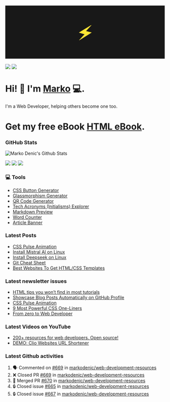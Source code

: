 ![Repository Banner](banner.png)

[![](https://komarev.com/ghpvc/?username=markoDenic&color=blue&label=Profile%20Views)](https://github.com/markoDenic/markoDenic)
[![](https://img.shields.io/github/followers/markoDenic?label=GitHub%20Followers)](https://github.com/markoDenic)

# Hi! 👋 I'm [Marko](https://markodenic.com) 💻.

I'm a Web Developer, helping others become one too.

# Get my free eBook [HTML eBook](https://markodenic.tech/html-ebook).

### GitHub Stats

![Marko Denic's Github Stats](https://github-readme-stats.vercel.app/api?username=markoDenic&theme=dark)

[![](https://img.shields.io/badge/linkedin-%230077B5.svg?&style=for-the-badge&logo=linkedin&logoColor=white0e76a8)](https://www.linkedin.com/in/denicmarko/)
[![](https://img.shields.io/badge/twitter-%230077B5.svg?&style=for-the-badge&logo=twitter&logoColor=white&color=00acee)](https://x.com/denicmarko) 
[![](https://img.shields.io/badge/instagram-%230077B5.svg?&style=for-the-badge&logo=instagram&logoColor=white&color=8a3ab9)](https://www.instagram.com/denicmarko_/)

### 💻 Tools
- [CSS Button Generator](https://markodenic.com/tools/buttons-generator/)
- [Glassmorphism Generator](https://markodenic.com/tools/glassmorphism-css-generator/)
- [QR Code Generator](https://markodenic.com/tools/qr-code-generator/)
- [Tech Acronyms (Initialisms) Explorer](https://markodenic.com/tools/tech-acronyms-explorer/)
- [Markdown Preview](https://freecodetools.org/markdown-preview/)
- [Word Counter](https://freecodetools.org/word-counter/)
- [Article Banner](https://articlebanner.com/)

### Latest Posts
<!-- BLOG-POST-LIST:START -->
- [CSS Pulse Animation](https://markodenic.com/css-pulse-animation/)
- [Install Mistral AI on Linux](https://markodenic.com/install-mistral-ai-on-linux/)
- [Install Deepseek on Linux](https://markodenic.com/install-deepseek-on-linux/)
- [Git Cheat Sheet](https://markodenic.com/git-cheat-sheet/)
- [Best Websites To Get HTML/CSS Templates](https://markodenic.com/best-websites-to-get-html-css-templates/)
<!-- BLOG-POST-LIST:END -->

### Latest newsletter issues
<!-- NEWSLETTER-ISSUES-LIST:START -->
- [HTML tips you won’t find in most tutorials](https://markodenic.tech/html-tips-you-wont-find-in-most-tutorials/)
- [Showcase Blog Posts Automatically on GitHub Profile](https://markodenic.tech/showcase-blog-posts-automatically-on-github-profile/)
- [CSS Pulse Animation](https://markodenic.tech/css-pulse-animation/)
- [9 Most Powerful CSS One-Liners](https://markodenic.tech/9-most-powerful-css-one-liners/)
- [From zero to Web Developer](https://markodenic.tech/from-zero-to-web-developer/)
<!-- NEWSLETTER-ISSUES-LIST:END -->

### Latest Videos on YouTube
<!-- YOUTUBE-VIDEOS-LIST:START -->
- [200+ resources for web developers. Open source!](https://www.youtube.com/watch?v=bDUrWz6ws9U)
- [DEMO: Clio Websites URL Shortener](https://www.youtube.com/watch?v=F_JDmwrbqVY)
<!-- YOUTUBE-VIDEOS-LIST:END --> 

### Latest Github activities
<!--START_SECTION:activity-->
1. 🗣 Commented on [#669](https://github.com/markodenic/web-development-resources/pull/669#issuecomment-3089815988) in [markodenic/web-development-resources](https://github.com/markodenic/web-development-resources)
2. ❌ Closed PR [#669](https://github.com/markodenic/web-development-resources/pull/669) in [markodenic/web-development-resources](https://github.com/markodenic/web-development-resources)
3. 🎉 Merged PR [#670](https://github.com/markodenic/web-development-resources/pull/670) in [markodenic/web-development-resources](https://github.com/markodenic/web-development-resources)
4. 🔒 Closed issue [#665](https://github.com/markodenic/web-development-resources/issues/665) in [markodenic/web-development-resources](https://github.com/markodenic/web-development-resources)
5. 🔒 Closed issue [#667](https://github.com/markodenic/web-development-resources/issues/667) in [markodenic/web-development-resources](https://github.com/markodenic/web-development-resources)
<!--END_SECTION:activity-->


